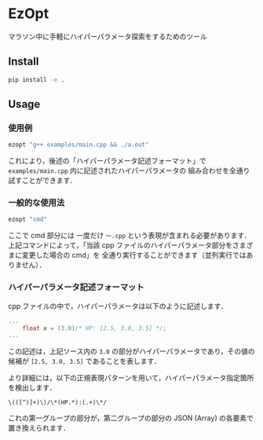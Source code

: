 # EzOpt
マラソン中に手軽にハイパーパラメータ探索をするためのツール

## Install
```sh
pip install -e .
```

## Usage

### 使用例
```sh
ezopt "g++ examples/main.cpp && ./a.out"
```
これにより，後述の「ハイパーパラメータ記述フォーマット」で
`examples/main.cpp` 内に記述されたハイパーパラメータの
組み合わせを全通り試すことができます．


### 一般的な使用法

```sh
ezopt "cmd"
```
ここで cmd 部分には 一度だけ `〜.cpp` という表現が含まれる必要があります．
上記コマンドによって，「当該 cpp ファイルのハイパーパラメータ部分をさまざまに変更した場合の cmd」を
全通り実行することができます（並列実行ではありません）．

### ハイパーパラメータ記述フォーマット

cpp ファイルの中で，ハイパーパラメータは以下のように記述します．
```cpp
...
    float x = (3.0)/* HP: [2.5, 3.0, 3.5] */;
...
```
この記述は，上記ソース内の `3.0` の部分がハイパーパラメータであり，その値の候補が `[2.5, 3.0, 3.5]` であることを表します．

より詳細には，以下の正規表現パターンを用いて，ハイパーパラメータ指定箇所を検出します．
```regexp
\(([^)]+)\)/\*(HP.*):(.+)\*/
```
これの第一グループの部分が，第二グループの部分の JSON (Array) の各要素で置き換えられます．
